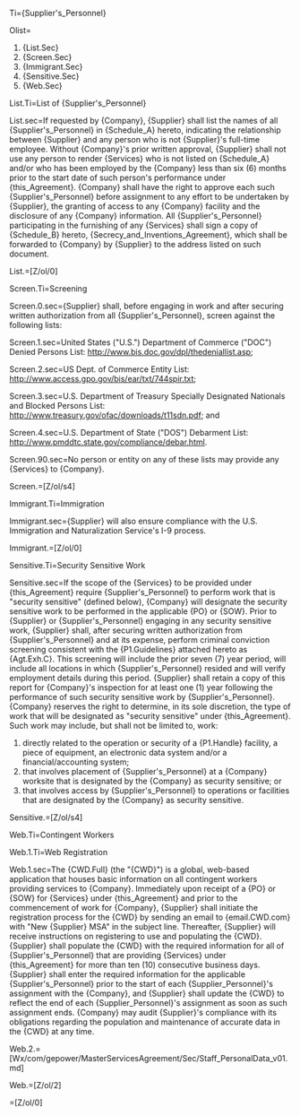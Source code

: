 Ti={Supplier's_Personnel}

Olist=<ol><li>{List.Sec}<li>{Screen.Sec}<li>{Immigrant.Sec}<li>{Sensitive.Sec}<li>{Web.Sec}</ol>

List.Ti=List of {Supplier's_Personnel}

List.sec=If requested by {Company}, {Supplier} shall list the names of all {Supplier's_Personnel} in {Schedule_A} hereto, indicating the relationship between {Supplier} and any person who is not {Supplier}'s full-time employee. Without {Company}'s prior written approval, {Supplier} shall not use any person to render {Services} who is not listed on {Schedule_A} and/or who has been employed by the {Company} less than six (6) months prior to the start date of such person's performance under {this_Agreement}. {Company} shall have the right to approve each such {Supplier's_Personnel} before assignment to any effort to be undertaken by {Supplier}, the granting of access to any {Company} facility and the disclosure of any {Company} information. All {Supplier's_Personnel} participating in the furnishing of any {Services} shall sign a copy of {Schedule_B} hereto, {Secrecy_and_Inventions_Agreement}, which shall be forwarded to {Company} by {Supplier} to the address listed on such document.

List.=[Z/ol/0]

Screen.Ti=Screening

Screen.0.sec={Supplier} shall, before engaging in work and after securing written authorization from all {Supplier's_Personnel}, screen against the following lists: 

Screen.1.sec=United States ("U.S.") Department of Commerce ("DOC") Denied Persons List: http://www.bis.doc.gov/dpl/thedeniallist.asp;

Screen.2.sec=US Dept. of Commerce Entity List: http://www.access.gpo.gov/bis/ear/txt/744spir.txt;

Screen.3.sec=U.S. Department of Treasury Specially Designated Nationals and Blocked Persons List: http://www.treasury.gov/ofac/downloads/t11sdn.pdf; and

Screen.4.sec=U.S. Department of State ("DOS") Debarment List: http://www.pmddtc.state.gov/compliance/debar.html.

Screen.90.sec=No person or entity on any of these lists may provide any {Services} to {Company}.

Screen.=[Z/ol/s4]

Immigrant.Ti=Immigration

Immigrant.sec={Supplier} will also ensure compliance with the U.S. Immigration and Naturalization Service's I-9 process.

Immigrant.=[Z/ol/0]

Sensitive.Ti=Security Sensitive Work

Sensitive.sec=If the scope of the {Services} to be provided under {this_Agreement} require {Supplier's_Personnel} to perform work that is "security sensitive" (defined below), {Company} will designate the security sensitive work to be performed in the applicable {PO} or {SOW}. Prior to {Supplier} or {Supplier's_Personnel} engaging in any security sensitive work, {Supplier} shall, after securing written authorization from {Supplier's_Personnel} and at its expense, perform criminal conviction screening consistent with the {P1.Guidelines} attached hereto as {Agt.Exh.C}. This screening will include the prior seven (7) year period, will include all locations in which {Supplier's_Personnel} resided and will verify employment details during this period. {Supplier} shall retain a copy of this report for {Company}'s inspection for at least one (1) year following the performance of such security sensitive work by {Supplier's_Personnel}. {Company} reserves the right to determine, in its sole discretion, the type of work that will be designated as "security sensitive" under {this_Agreement}. Such work may include, but shall not be limited to, work: <ol><li>directly related to the operation or security of a {P1.Handle} facility, a piece of equipment, an electronic data system and/or a financial/accounting system;</li><li>that involves placement of {Supplier's_Personnel} at a {Company} worksite that is designated by the {Company} as security sensitive; or</li><li>that involves access by {Supplier's_Personnel} to operations or facilities that are designated by the {Company} as security sensitive.</li></ol>

Sensitive.=[Z/ol/s4]

Web.Ti=Contingent Workers

Web.1.Ti=Web Registration

Web.1.sec=The {CWD.Full} (the "{CWD}") is a global, web-based application that houses basic information on all contingent workers providing services to {Company}. Immediately upon receipt of a {PO} or {SOW} for {Services} under {this_Agreement} and prior to the commencement of work for {Company}, {Supplier} shall initiate the registration process for the {CWD} by sending an email to {email.CWD.com} with "New {Supplier} MSA" in the subject line. Thereafter, {Supplier} will receive instructions on registering to use and populating the {CWD}. {Supplier} shall populate the {CWD} with the required information for all of {Supplier's_Personnel} that are providing {Services} under {this_Agreement} for more than ten (10) consecutive business days. {Supplier} shall enter the required information for the applicable {Supplier's_Personnel} prior to the start of each {Supplier_Personnel}'s assignment with the {Company}, and {Supplier} shall update the {CWD} to reflect the end of each {Supplier_Personnel}'s assignment as soon as such assignment ends. {Company} may audit {Supplier}'s compliance with its obligations regarding the population and maintenance of accurate data in the {CWD} at any time.

Web.2.=[Wx/com/gepower/MasterServicesAgreement/Sec/Staff_PersonalData_v01.md]

Web.=[Z/ol/2] 

=[Z/ol/0]
